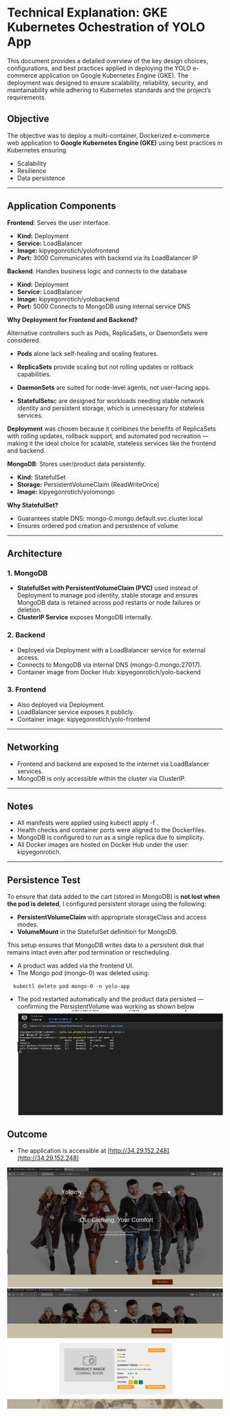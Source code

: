 # Technical Explanation: GKE Kubernetes Ochestration of YOLO App

This document provides a detailed overview of the key design choices, configurations, and best practices applied in deploying the YOLO e-commerce application on Google Kubernetes Engine (GKE). The deployment was designed to ensure scalability, reliability, security, and maintainability while adhering to Kubernetes standards and the project’s requirements.

## Objective

The objective was to deploy a multi-container, Dockerized e-commerce web application to **Google Kubernetes Engine (GKE)** using best practices in Kubernetes ensuring
- Scalability
- Resilience
- Data persistence
---

## Application Components

**Frontend**: Serves the user interface.

- **Kind:** Deployment
- **Service:** LoadBalancer
- **Image:** kipyegonrotich/yolofrontend
- **Port:** 3000 Communicates with backend via its LoadBalancer IP

**Backend**: Handles business logic and connects to the database
- **Kind:** Deployment
- **Service:** LoadBalancer
- **Image:** kipyegonrotich/yolobackend
- **Port:** 5000 Connects to MongoDB using internal service DNS

**Why Deployment for Frontend and Backend?**

Alternative controllers such as Pods, ReplicaSets, or DaemonSets were considered.
- **Pods** alone lack self-healing and scaling features.

- **ReplicaSets** provide scaling but not rolling updates or rollback capabilities.

- **DaemonSets** are suited for node-level agents, not user-facing apps.

- **StatefulSets**c are designed for workloads needing stable network identity and persistent storage, which is unnecessary for stateless services.

**Deployment** was chosen because it combines the benefits of ReplicaSets with rolling updates, rollback support, and automated pod recreation — making it the ideal choice for scalable, stateless services like the frontend and backend.

**MongoDB**: Stores user/product data persistently.
- **Kind:** StatefulSet
- **Storage:** PersistentVolumeClaim (ReadWriteOnce)
- **Image:** kipyegonrotich/yolomongo

**Why StatefulSet?**
  - Guarantees stable DNS: mongo-0.mongo.default.svc.cluster.local
  - Ensures ordered pod creation and persistence of volume
---

## Architecture

### 1. **MongoDB**

- **StatefulSet with PersistentVolumeClaim (PVC)** used instead of Deployment to manage pod identity,  stable storage and  ensures MongoDB data is retained across pod restarts or node failures or deletion.
- **ClusterIP Service** exposes MongoDB internally.

### 2. **Backend**

- Deployed via Deployment with a LoadBalancer service for external access.
- Connects to MongoDB via internal DNS (mongo-0.mongo:27017).
- Container image from Docker Hub: kipyegonrotich/yolo-backend

### 3. **Frontend**

- Also deployed via Deployment.
- LoadBalancer service exposes it publicly.
- Container image: kipyegonrotich/yolo-frontend

---

## Networking

- Frontend and backend are exposed to the internet via LoadBalancer services.
- MongoDB is only accessible within the cluster via ClusterIP.

---

## Notes

- All manifests were applied using kubectl apply -f <filename>.
- Health checks and container ports were aligned to the Dockerfiles.
- MongoDB is configured to run as a single replica due to simplicity.
- All Docker images are hosted on Docker Hub under the user: kipyegonrotich.

---
## Persistence Test
To ensure that data added to the cart (stored in MongoDB) is **not lost when the pod is deleted**, I configured persistent storage using the following:

- **PersistentVolumeClaim** with appropriate storageClass and access modes.
- **VolumeMount** in the StatefulSet definition for MongoDB.

This setup ensures that MongoDB writes data to a persistent disk that remains intact even after pod termination or rescheduling.

- A product was added via the frontend UI.
- The Mongo pod (mongo-0) was deleted using:
  

```
  kubectl delete pod mongo-0 -n yolo-app
```

- The pod restarted automatically and the product data persisted — confirming the PersistentVolume was working as shown below
![alt text](testpersistencysc.png)

## Outcome

- The application is accessible at [http://34.29.152.248](http://34.29.152.248)


![alt text](homepagesc.png)
![alt text](productsc.png)